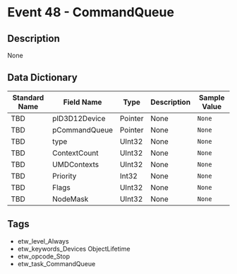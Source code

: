 # Event 48 - CommandQueue

## Description
None

## Data Dictionary
|Standard Name|Field Name|Type|Description|Sample Value|
|---|---|---|---|---|
|TBD|pID3D12Device|Pointer|None|`None`|
|TBD|pCommandQueue|Pointer|None|`None`|
|TBD|type|UInt32|None|`None`|
|TBD|ContextCount|UInt32|None|`None`|
|TBD|UMDContexts|UInt32|None|`None`|
|TBD|Priority|Int32|None|`None`|
|TBD|Flags|UInt32|None|`None`|
|TBD|NodeMask|UInt32|None|`None`|

## Tags
* etw_level_Always
* etw_keywords_Devices ObjectLifetime
* etw_opcode_Stop
* etw_task_CommandQueue